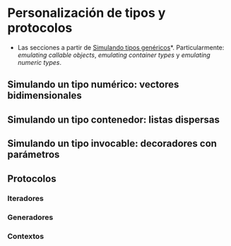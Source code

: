 # Personalización de tipos y protocolos

* Las secciones a partir de
[Simulando tipos genéricos](https://docs.python.org/3/reference/datamodel.html#emulating-generic-types)*. Particularmente: _emulating callable
objects_, _emulating container types_ y _emulating numeric types_.

## Simulando un tipo numérico: vectores bidimensionales

## Simulando un tipo contenedor: listas dispersas

## Simulando un tipo invocable: decoradores con parámetros

## Protocolos

### Iteradores

### Generadores

### Contextos